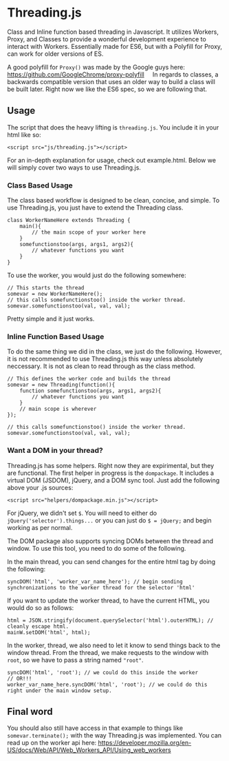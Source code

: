 # Threading.js
Class and Inline function based threading in Javascript. It utilizes Workers, Proxy, and Classes to provide a wonderful development experience to interact with Workers. Essentially made for ES6, but with a Polyfill for Proxy, can work for older versions of ES.  
  
A good polyfill for `Proxy()` was made by the Google guys here: https://github.com/GoogleChrome/proxy-polyfill  
  
In regards to classes, a backwards compatible version that uses an older way to build a class will be built later. Right now we like the ES6 spec, so we are following that. 

## Usage
The script that does the heavy lifting is `threading.js`. You include it in your html like so:
```
<script src="js/threading.js"></script>
```
For an in-depth explanation for usage, check out example.html. Below we will simply cover two ways to use Threading.js.

### Class Based Usage
The class based workflow is designed to be clean, concise, and simple. To use Threading.js, you just have to extend the Threading class.
```
class WorkerNameHere extends Threading {
	main(){
		// the main scope of your worker here
	}
	somefunctionstoo(args, args1, args2){
		// whatever functions you want
	}
}
```
To use the worker, you would just do the following somewhere:
```
// This starts the thread
somevar = new WorkerNameHere();
// this calls somefunctionstoo() inside the worker thread.
somevar.somefunctionstoo(val, val, val);
```
Pretty simple and it just works.

### Inline Function Based Usage
To do the same thing we did in the class, we just do the following. However, it is not recommended to use Threading.js this way unless absolutely neccessary. It is not as clean to read through as the class method.
```
// This defines the worker code and builds the thread 
somevar = new Threading(function(){
	function somefunctionstoo(args, args1, args2){
		// whatever functions you want
	}
	// main scope is wherever
});

// this calls somefunctionstoo() inside the worker thread.
somevar.somefunctionstoo(val, val, val);
```

### Want a DOM in your thread?
Threading.js has some helpers. Right now they are expirimental, but they are functional. The first helper in progress is the `dompackage`. It includes a virtual DOM (JSDOM), jQuery, and a DOM sync tool. Just add the following above your .js sources:

```
<script src="helpers/dompackage.min.js"></script>
```
For jQuery, we didn't set `$`. You will need to either do `jQuery('selector').things...` or you can just do `$ = jQuery;` and begin working as per normal.  
  
The DOM package also supports syncing DOMs between the thread and window. To use this tool, you need to do some of the following.  
  
In the main thread, you can send changes for the entire html tag by doing the following:
```
syncDOM('html', 'worker_var_name_here'); // begin sending synchronizations to the worker thread for the selector 'html'
```
If you want to update the worker thread, to have the current HTML, you would do so as follows:
```
html = JSON.stringify(document.querySelector('html').outerHTML); // cleanly escape html.
mainW.setDOM('html', html);
```
In the worker, thread, we also need to let it know to send things back to the window thread. From the thread, we make requests to the window with `root`, so we have to pass a string named `"root"`.
```
syncDOM('html', 'root'); // we could do this inside the worker
// OR!!!
worker_var_name_here.syncDOM('html', 'root'); // we could do this right under the main window setup.
```

## Final word
You should also still have access in that example to things like `somevar.terminate();` with the way Threading.js was implemented. You can read up on the worker api here: https://developer.mozilla.org/en-US/docs/Web/API/Web_Workers_API/Using_web_workers
